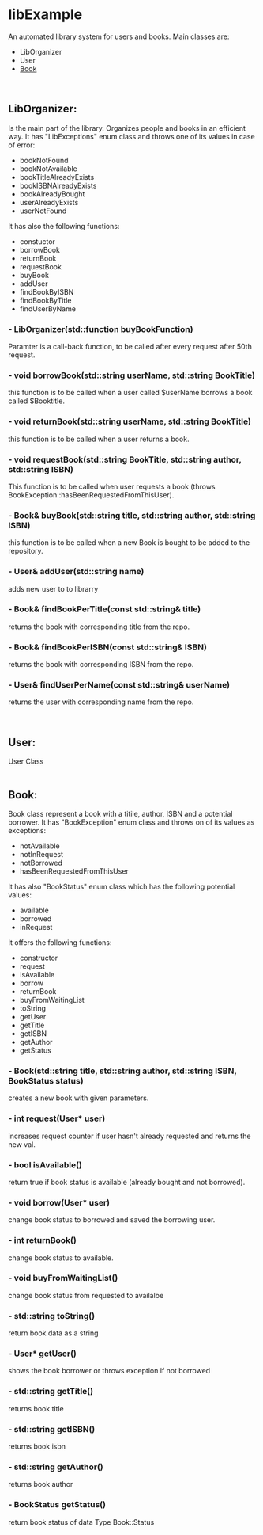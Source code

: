 <h1>libExample</h1>
An automated library system for users and books.
Main classes are:
<ul>
<li href="#libclass">LibOrganizer</li>
<li href="#userclass">User</li>
<li><a href="#bookclass">Book</a></li>
</ul>
<br>
<div>
<h2 id="libClass">LibOrganizer:</h2>
Is the main part of the library. Organizes people and books in an efficient way.
It has "LibExceptions" enum class and throws one of its values in case of error:
<ul>
   <li>bookNotFound</li>
   <li>bookNotAvailable</li>
   <li>bookTitleAlreadyExists</li>
   <li>bookISBNAlreadyExists</li>
   <li>bookAlreadyBought</li>
   <li>userAlreadyExists</li>
   <li>userNotFound</li>
</ul>   
It has also the following functions:
<ul>
   <li>constuctor</li>
   <li>borrowBook</li>
   <li>returnBook</li>
   <li>requestBook</li>
   <li>buyBook</li>
   <li>addUser</li>
   <li>findBookByISBN</li>
   <li>findBookByTitle</li>
   <li>findUserByName</li>
</ul>
<h3>- LibOrganizer(std::function<void(Book book)> buyBookFunction)</h3>
   <p>Paramter is a call-back function, to be called after every request after 50th request.</p>

<h3>- void borrowBook(std::string userName, std::string BookTitle)</h3>
   <p>this function is to be called when a user called $userName borrows a book called $Booktitle.</p>

<h3>- void returnBook(std::string userName, std::string BookTitle)</h3>
   <p>this function is to be called when a user returns a book.</p>

<h3>- void requestBook(std::string BookTitle, std::string author, std::string ISBN)</h3>
   <p>This function is to be called when user requests a book (throws BookException::hasBeenRequestedFromThisUser).</p>

<h3>- Book& buyBook(std::string title, std::string author, std::string ISBN)</h3>
   <p>this function is to be called when a new Book is bought to be added to the repository.</p>

<h3>- User& addUser(std::string name)</h3>
   <p>adds new user to to librarry</p>

<h3>- Book& findBookPerTitle(const std::string& title)</h3>
   <p>returns the book with corresponding title from the repo.</p>

<h3>- Book& findBookPerISBN(const std::string& ISBN)</h3>
   <p>returns the book with corresponding ISBN from the repo.</p>

<h3>- User& findUserPerName(const std::string& userName)</h3>
   <p>returns the user with corresponding name from the repo.</p>
</div>
<br>
<div>
<h2 id="userclass">User:</h2>
   User Class
</div>
<br/>
<div>
<h2 id="bookclass">Book:</h2>
   Book class represent a book with a titile, author, ISBN and a potential borrower.
   It has "BookException" enum class and throws on of its values as exceptions:
<ul>
   <li>notAvailable</li>
   <li>notInRequest</li>
   <li>notBorrowed</li>
   <li>hasBeenRequestedFromThisUser</li>
</ul>
   It has also "BookStatus" enum class which has the following potential values:
<ul>
   <li>available</li>
   <li>borrowed</li>
   <li>inRequest</li>
</ul>
   It offers the following functions:
<ul>
   <li>constructor</li>
   <li>request</li>
   <li>isAvailable</li>
   <li>borrow</li>
   <li>returnBook</li>
   <li>buyFromWaitingList</li>
   <li>toString</li>
   <li>getUser</li>
   <li>getTitle</li>
   <li>getISBN</li>
   <li>getAuthor</li>
   <li>getStatus</li>
</ul>
<h3>- Book(std::string title, std::string author, std::string ISBN, BookStatus status)</h3>
   <p>creates a new book with given parameters.</p>
<h3>- int request(User* user)</h3>
   <p>increases request counter if user hasn't already requested and returns the new val.</p>
<h3>- bool isAvailable()</h3>
   <p>return true if book status is available (already bought and not borrowed).</p>
<h3>- void borrow(User* user)</h3>
   <p>change book status to borrowed and saved the borrowing user.</p>
<h3>- int returnBook()</h3>
   <p>change book status to available.</p>
<h3>- void buyFromWaitingList()</h3>
   <p>change book status from requested to availalbe</p>
<h3>- std::string toString()</h3>
   <p>return book data as a string</p>
<h3>- User* getUser()</h3>
   <p>shows the book borrower or throws exception if not borrowed</p>
<h3>- std::string getTitle()</h3>
   <p>returns book title</p>
<h3>- std::string getISBN()</h3>
   <p>returns book isbn</p>
<h3>- std::string getAuthor()</h3>
   <p>returns book author</p>
<h3>- BookStatus getStatus()</h3>
   <p>return book status of data Type Book::Status</p>
</div>
